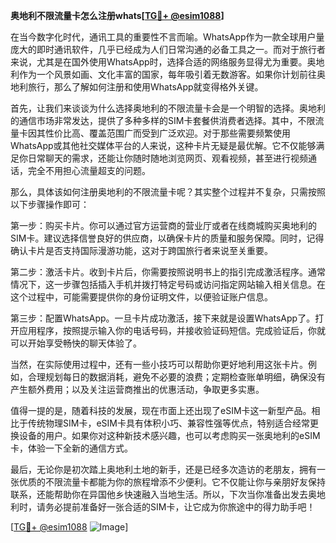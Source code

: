**奥地利不限流量卡怎么注册whats[[TG💪+ @esim1088](https://t.me/s/esim1088)]**

在当今数字化时代，通讯工具的重要性不言而喻。WhatsApp作为一款全球用户量庞大的即时通讯软件，几乎已经成为人们日常沟通的必备工具之一。而对于旅行者来说，尤其是在国外使用WhatsApp时，选择合适的网络服务显得尤为重要。奥地利作为一个风景如画、文化丰富的国家，每年吸引着无数游客。如果你计划前往奥地利旅行，那么了解如何注册和使用WhatsApp就变得格外关键。

首先，让我们来谈谈为什么选择奥地利的不限流量卡会是一个明智的选择。奥地利的通信市场非常发达，提供了多种多样的SIM卡套餐供消费者选择。其中，不限流量卡因其性价比高、覆盖范围广而受到广泛欢迎。对于那些需要频繁使用WhatsApp或其他社交媒体平台的人来说，这种卡片无疑是最优解。它不仅能够满足你日常聊天的需求，还能让你随时随地浏览网页、观看视频，甚至进行视频通话，完全不用担心流量超支的问题。

那么，具体该如何注册奥地利的不限流量卡呢？其实整个过程并不复杂，只需按照以下步骤操作即可：

第一步：购买卡片。你可以通过官方运营商的营业厅或者在线商城购买奥地利的SIM卡。建议选择信誉良好的供应商，以确保卡片的质量和服务保障。同时，记得确认卡片是否支持国际漫游功能，这对于跨国旅行者来说至关重要。

第二步：激活卡片。收到卡片后，你需要按照说明书上的指引完成激活程序。通常情况下，这一步骤包括插入手机并拨打特定号码或访问指定网站输入相关信息。在这个过程中，可能需要提供你的身份证明文件，以便验证账户信息。

第三步：配置WhatsApp。一旦卡片成功激活，接下来就是设置WhatsApp了。打开应用程序，按照提示输入你的电话号码，并接收验证码短信。完成验证后，你就可以开始享受畅快的聊天体验了。

当然，在实际使用过程中，还有一些小技巧可以帮助你更好地利用这张卡片。例如，合理规划每日的数据消耗，避免不必要的浪费；定期检查账单明细，确保没有产生额外费用；以及关注运营商推出的优惠活动，争取更多实惠。

值得一提的是，随着科技的发展，现在市面上还出现了eSIM卡这一新型产品。相比于传统物理SIM卡，eSIM卡具有体积小巧、兼容性强等优点，特别适合经常更换设备的用户。如果你对这种新技术感兴趣，也可以考虑购买一张奥地利的eSIM卡，体验一下全新的通信方式。

最后，无论你是初次踏上奥地利土地的新手，还是已经多次造访的老朋友，拥有一张优质的不限流量卡都能为你的旅程增添不少便利。它不仅能让你与亲朋好友保持联系，还能帮助你在异国他乡快速融入当地生活。所以，下次当你准备出发去奥地利时，请务必提前准备好一张合适的SIM卡，让它成为你旅途中的得力助手吧！

[[TG💪+ @esim1088](https://t.me/s/esim1088) ![Image](https://i.postimg.cc/4NQfJmqS/Snipaste-2025-05-13-00-14-12.png)]